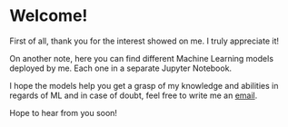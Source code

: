# Welcome!

First of all, thank you for the interest showed on me. I truly appreciate it!

On another note, here you can find different Machine Learning models deployed by me. Each one in a separate Jupyter Notebook.

I hope the models help you get a grasp of my knowledge and abilities in regards of ML and in case of doubt, feel free to write me an [email](yvonne.muller.martorell@gmail.com).

Hope to hear from you soon!
